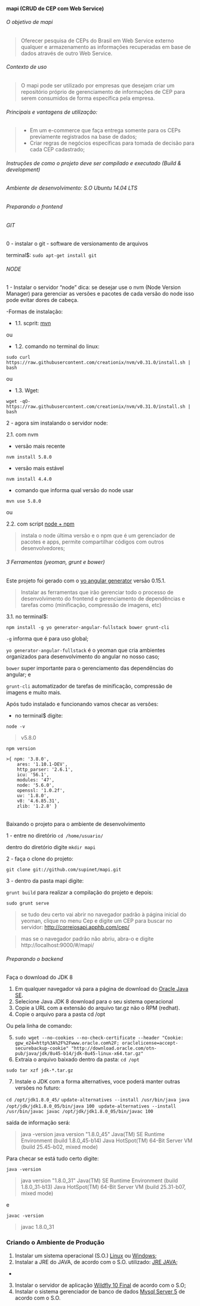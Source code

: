 #### mapi (CRUD de CEP com Web Service)

###### O objetivo de mapi 

> Oferecer pesquisa de CEPs do Brasil em Web Service externo qualquer e armazenamento as informações recuperadas em base de dados através de outro Web Service. 

######  Contexto de uso

>O mapi pode ser utilizado por empresas que desejam criar um repositório próprio de gerenciamento de informações de CEP para serem consumidos de forma específica pela empresa.

###### Principais e vantagens de utilização: 

> - Em um e-commerce que faça entrega somente para os CEPs previamente registrados na base de dados;
> - Criar regras de negócios específicas para tomada de decisão para cada CEP cadastrado;

###### Instruções de como o projeto deve ser compilado e executado (Build & development)

###### Ambiente de desenvolvimento: S.O Ubuntu 14.04 LTS

###### Preparando o frontend

###### GIT

0 - instalar o git - software de versionamento de arquivos

terminal$: `sudo apt-get install git`

###### NODE

1 - Instalar o servidor “node” dica: se desejar use o nvm (Node Version Manager) para gerenciar as versões e pacotes de cada versão do node isso pode evitar dores de cabeça.

-Formas de instalação:

- 1.1. scprit: [mvn](https://github.com/supinet/mapi/blob/master/ambientes/desenvolvimento/nvm-install.sh)

ou

- 1.2. comando no terminal do linux: 

`sudo curl https://raw.githubusercontent.com/creationix/nvm/v0.31.0/install.sh | bash`

ou 

- 1.3. Wget:

`wget -qO- https://raw.githubusercontent.com/creationix/nvm/v0.31.0/install.sh | bash`

2 - agora sim instalando o servidor node:

2.1. com nvm

- versão mais recente

`nvm install 5.8.0`
	
- versão mais estável

`nvm install 4.4.0`

- comando que informa qual versão do node usar

`mvn use 5.8.0`

ou

2.2. com script [node + npm](https://github.com/supinet/mapi/blob/master/ambientes/desenvolvimento/node-npm-install.sh) 

>instala o node última versão e o npm que é um gerenciador de pacotes e apps, permite compartilhar códigos com outros desenvolvedores;


###### 3 Ferramentas (yeoman, grunt e bower)

Este projeto foi gerado com o [yo angular generator](https://github.com/yeoman/generator-angular) 
versão 0.15.1. 

>Instalar as ferramentas que irão gerenciar todo o processo de desenvolvimento do frontend e gerenciamento de dependências e tarefas como (minificação, compressão de imagens, etc)

3.1. no terminal$: 

`npm install -g yo generator-angular-fullstack bower grunt-cli`

`-g` informa que é para uso global;

`yo generator-angular-fullstack` é o yeoman que cria ambientes organizados para desenvolvimento do angular no nosso caso;

`bower` super importante para o gerenciamento das dependências do angular; e

`grunt-cli` automatizador de tarefas de minificação, compressão de imagens e muito mais.

Após tudo instalado e funcionando vamos checar as versões:

- no terminal$ digite: 

`node -v`

> v5.8.0

`npm version`

	>{ npm: '3.8.0',
		ares: '1.10.1-DEV',
		http_parser: '2.6.1',
		icu: '56.1',
		modules: '47',
		node: '5.6.0',
		openssl: '1.0.2f',
		uv: '1.8.0',
		v8: '4.6.85.31',
		zlib: '1.2.8' }

######
 Baixando o projeto para o ambiente de desenvolvimento

1 - entre no diretório `cd /home/usuario/`

dentro do diretório digite `mkdir mapi`

2 - faça o clone do projeto: 

`git clone git://github.com/supinet/mapi.git`

3 - dentro da pasta mapi digite:

`grunt build` para realizar a compilação do projeto e depois:

`sudo grunt serve` 

>se tudo deu certo vai abrir no navegador padrão à página inicial do yeoman, clique no menu Cep e digite um CEP para buscar no servidor: http://correiosapi.apphb.com/cep/

> mas se o navegador padrão não abriu, abra-o e digite http://localhost:9000/#/mapi/

###### Preparando o backend

Faça o download do JDK 8

1. Em qualquer navegador vá para a página de download do [Oracle Java SE](http://www.oracle.com/technetwork/java/javaee/downloads/jdk8-downloads-2133151.html).
2. Selecione Java JDK 8 download para o seu sistema operacional
3. Copie a URL com a extensão do arquivo tar.gz não o RPM (redhat).
4. Copie o arquivo para a pasta cd /opt

Ou pela linha de comando:

5. `sudo wget --no-cookies --no-check-certificate --header "Cookie: gpw_e24=http%3A%2F%2Fwww.oracle.com%2F; oraclelicense=accept-securebackup-cookie" "http://download.oracle.com/otn-pub/java/jdk/8u45-b14/jdk-8u45-linux-x64.tar.gz"
`
6. Extraia o arquivo baixado dentro da pasta: `cd /opt`

`sudo tar xzf jdk-*.tar.gz`

7. Instale o JDK com a forma alternatives, voce poderá manter outras versões no futuro:

`cd /opt/jdk1.8.0_45/`
`update-alternatives --install /usr/bin/java java /opt/jdk/jdk1.8.0_05/bin/java 100
`
`update-alternatives --install /usr/bin/javac javac /opt/jdk/jdk1.8.0_05/bin/javac 100`

saída de informação será:

>java -version java version "1.8.0_45" Java(TM) SE Runtime Environment (build 1.8.0_45-b14) Java HotSpot(TM) 64-Bit Server VM (build 25.45-b02, mixed mode)

Para checar se está tudo certo digite:

`java -version`

>java version "1.8.0_31"
Java(TM) SE Runtime Environment (build 1.8.0_31-b13)
Java HotSpot(TM) 64-Bit Server VM (build 25.31-b07, mixed mode)

e

`javac -version`

>javac 1.8.0_31

### Criando o Ambiente de Produção
1. Instalar um sistema operacional (S.O.) [Linux](https://www.debian.org/distrib/) ou [Windows](https://www.microsoft.com/pt-br/download/confirmation.aspx?id=5842);
2. Instalar a JRE do JAVA, de acordo com o S.O. utilizado: [JRE JAVA](http://www.java.com/pt_BR/download/manual.jsp);
* 
3. Instalar o servidor de aplicação [Wildfly 10 Final](http://wildfly.org/downloads/) de acordo com o S.O;
4. Instalar o sistema gerenciador de banco de dados [Mysql Server 5](http://dev.mysql.com/downloads/mysql/) de acordo com o S.O.